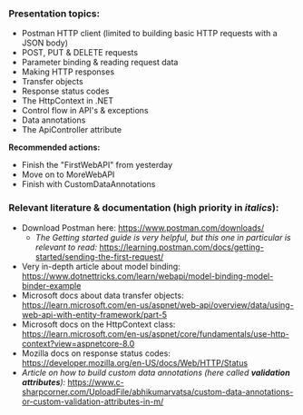 ### Presentation topics:

- Postman HTTP client (limited to building basic HTTP requests with a JSON body)
- POST, PUT & DELETE requests
- Parameter binding & reading request data
- Making HTTP responses
- Transfer objects
- Response status codes
- The HttpContext in .NET
- Control flow in API's & exceptions
- Data annotations
- The ApiController attribute

**Recommended actions:**
- Finish the "FirstWebAPI" from yesterday
- Move on to MoreWebAPI
- Finish with CustomDataAnnotations

### Relevant literature & documentation (high priority in *italics*):
- Download Postman here: https://www.postman.com/downloads/
    - *The Getting started guide is very helpful, but this one in particular is relevant to read:* https://learning.postman.com/docs/getting-started/sending-the-first-request/
- Very in-depth article about model binding: https://www.dotnettricks.com/learn/webapi/model-binding-model-binder-example
- Microsoft docs about data transfer objects: https://learn.microsoft.com/en-us/aspnet/web-api/overview/data/using-web-api-with-entity-framework/part-5
- Microsoft docs on the HttpContext class: https://learn.microsoft.com/en-us/aspnet/core/fundamentals/use-http-context?view=aspnetcore-8.0
- Mozilla docs on response status codes: https://developer.mozilla.org/en-US/docs/Web/HTTP/Status
- *Article on how to build custom data annotations (here called **validation attributes**):* https://www.c-sharpcorner.com/UploadFile/abhikumarvatsa/custom-data-annotations-or-custom-validation-attributes-in-m/